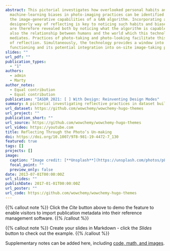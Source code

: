 ```yaml
---
abstract: This pictorial investigates how overlooked personal habits and
  machine-learning biases in photo-imaging practices can be identified through
  the image-generative capabilities of a GAN algorithm. Incorporating a
  designerly way of reflecting is key to noticing such habits and biases. These
  are therefore revealed both by noticing what the algorithm is capable of, yet
  also the relationship between humans and the world which this technology
  mediates. Practices of photo-taking and photo-looking facilitate this process
  of reflection. Simultaneously, the technology provides a window into its
  functioning and its potential integration into on-site image-taking practices.
slides: ""
url_pdf: ""
publication_types:
  - "1"
authors:
  - admin
  - Marty
author_notes:
  - Equal contribution
  - Equal contribution
publication: "IASDR 2021: [ ] With Design: Reinventing Design Modes"
summary: A pictorial investigating reflective practices in dataset building.
url_dataset: https://github.com/wowchemy/wowchemy-hugo-themes
url_project: ""
publication_short: ""
url_source: https://github.com/wowchemy/wowchemy-hugo-themes
url_video: https://youtube.com
title: Reflecting Through the Photo’s Un-making
doi: https://doi.org/10.1007/978-981-19-4472-7_130
featured: true
tags: []
projects: []
image:
  caption: "Image credit: [**Unsplash**](https://unsplash.com/photos/pLCdAaMFLTE)"
  focal_point: ""
  preview_only: false
date: 2013-07-01T00:00:00Z
url_slides: ""
publishDate: 2017-01-01T00:00:00Z
url_poster: ""
url_code: https://github.com/wowchemy/wowchemy-hugo-themes
---
```


{{% callout note %}}
Click the _Cite_ button above to demo the feature to enable visitors to import publication metadata into their reference management software.
{{% /callout %}}

{{% callout note %}}
Create your slides in Markdown - click the _Slides_ button to check out the example.
{{% /callout %}}

Supplementary notes can be added here, including [code, math, and images](https://wowchemy.com/docs/writing-markdown-latex/).
